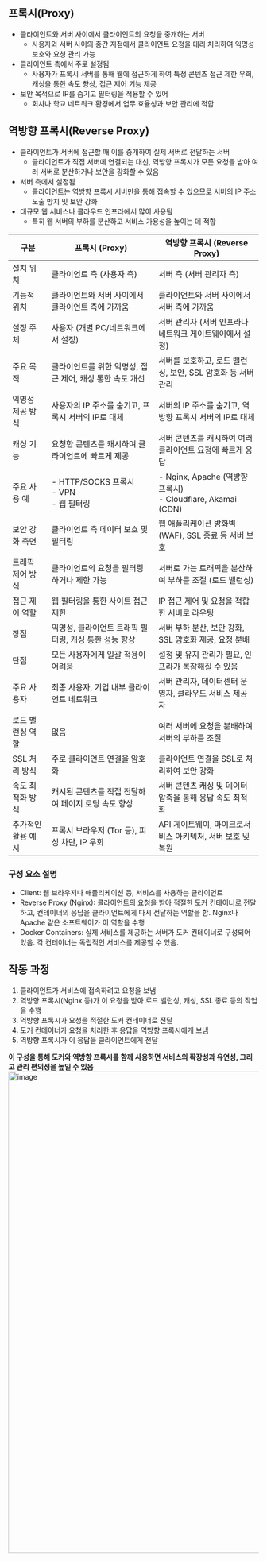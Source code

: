 ## 프록시(Proxy)
- 클라이언트와 서버 사이에서 클라이언트의 요청을 중개하는 서버
  - 사용자와 서버 사이의 중간 지점에서 클라이언트 요청을 대리 처리하여 익명성 보호와 요청 관리 가능
- 클라이언트 측에서 주로 설정됨
  - 사용자가 프록시 서버를 통해 웹에 접근하게 하여 특정 콘텐츠 접근 제한 우회, 캐싱을 통한 속도 향상, 접근 제어 기능 제공
- 보안 목적으로 IP를 숨기고 필터링을 적용할 수 있어
  - 회사나 학교 네트워크 환경에서 업무 효율성과 보안 관리에 적합

## 역방향 프록시(Reverse Proxy)
- 클라이언트가 서버에 접근할 때 이를 중개하여 실제 서버로 전달하는 서버
  - 클라이언트가 직접 서버에 연결되는 대신, 역방향 프록시가 모든 요청을 받아 여러 서버로 분산하거나 보안을 강화할 수 있음
- 서버 측에서 설정됨
  - 클라이언트는 역방향 프록시 서버만을 통해 접속할 수 있으므로 서버의 IP 주소 노출 방지 및 보안 강화
- 대규모 웹 서비스나 클라우드 인프라에서 많이 사용됨
  - 특히 웹 서버의 부하를 분산하고 서비스 가용성을 높이는 데 적합

| 구분               | 프록시 (Proxy)                                          | 역방향 프록시 (Reverse Proxy)                                |
|--------------------|---------------------------------------------------------|-------------------------------------------------------------|
| 설치 위치         | 클라이언트 측 (사용자 측)                                | 서버 측 (서버 관리자 측)                                    |
| 기능적 위치       | 클라이언트와 서버 사이에서 클라이언트 측에 가까움         | 클라이언트와 서버 사이에서 서버 측에 가까움                 |
| 설정 주체         | 사용자 (개별 PC/네트워크에서 설정)                        | 서버 관리자 (서버 인프라나 네트워크 게이트웨이에서 설정)      |
| 주요 목적         | 클라이언트를 위한 익명성, 접근 제어, 캐싱 통한 속도 개선 | 서버를 보호하고, 로드 밸런싱, 보안, SSL 암호화 등 서버 관리  |
| 익명성 제공 방식  | 사용자의 IP 주소를 숨기고, 프록시 서버의 IP로 대체       | 서버의 IP 주소를 숨기고, 역방향 프록시 서버의 IP로 대체      |
| 캐싱 기능         | 요청한 콘텐츠를 캐시하여 클라이언트에 빠르게 제공         | 서버 콘텐츠를 캐시하여 여러 클라이언트 요청에 빠르게 응답    |
| 주요 사용 예      | - HTTP/SOCKS 프록시<br> - VPN<br> - 웹 필터링           | - Nginx, Apache (역방향 프록시)<br> - Cloudflare, Akamai (CDN) |
| 보안 강화 측면    | 클라이언트 측 데이터 보호 및 필터링                       | 웹 애플리케이션 방화벽(WAF), SSL 종료 등 서버 보호          |
| 트래픽 제어 방식  | 클라이언트의 요청을 필터링하거나 제한 가능                | 서버로 가는 트래픽을 분산하여 부하를 조절 (로드 밸런싱)     |
| 접근 제어 역할    | 웹 필터링을 통한 사이트 접근 제한                         | IP 접근 제어 및 요청을 적합한 서버로 라우팅                 |
| 장점              | 익명성, 클라이언트 트래픽 필터링, 캐싱 통한 성능 향상     | 서버 부하 분산, 보안 강화, SSL 암호화 제공, 요청 분배       |
| 단점              | 모든 사용자에게 일괄 적용이 어려움                        | 설정 및 유지 관리가 필요, 인프라가 복잡해질 수 있음         |
| 주요 사용자       | 최종 사용자, 기업 내부 클라이언트 네트워크               | 서버 관리자, 데이터센터 운영자, 클라우드 서비스 제공자       |
| 로드 밸런싱 역할  | 없음                                                    | 여러 서버에 요청을 분배하여 서버의 부하를 조절              |
| SSL 처리 방식     | 주로 클라이언트 연결을 암호화                            | 클라이언트 연결을 SSL로 처리하여 보안 강화                  |
| 속도 최적화 방식  | 캐시된 콘텐츠를 직접 전달하여 페이지 로딩 속도 향상       | 서버 콘텐츠 캐싱 및 데이터 압축을 통해 응답 속도 최적화     |
| 추가적인 활용 예시 | 프록시 브라우저 (Tor 등), 피싱 차단, IP 우회              | API 게이트웨이, 마이크로서비스 아키텍처, 서버 보호 및 복원   |

### 구성 요소 설명
- Client: 웹 브라우저나 애플리케이션 등, 서비스를 사용하는 클라이언트
- Reverse Proxy (Nginx): 클라이언트의 요청을 받아 적절한 도커 컨테이너로 전달하고, 컨테이너의 응답을 클라이언트에게 다시 전달하는 역할을 함. Nginx나 Apache 같은 소프트웨어가 이 역할을 수행
- Docker Containers: 실제 서비스를 제공하는 서버가 도커 컨테이너로 구성되어 있음. 각 컨테이너는 독립적인 서비스를 제공할 수 있음.

## 작동 과정
1. 클라이언트가 서비스에 접속하려고 요청을 보냄
2. 역방향 프록시(Nginx 등)가 이 요청을 받아 로드 밸런싱, 캐싱, SSL 종료 등의 작업을 수행
3. 역방향 프록시가 요청을 적절한 도커 컨테이너로 전달
4. 도커 컨테이너가 요청을 처리한 후 응답을 역방향 프록시에게 보냄
5. 역방향 프록시가 이 응답을 클라이언트에게 전달
   
**이 구성을 통해 도커와 역방향 프록시를 함께 사용하면 서비스의 확장성과 유연성, 그리고 관리 편의성을 높일 수 있음**
<img width="970" alt="image" src="https://github.com/user-attachments/assets/38952f6f-c7e6-4810-975b-2baaabc93684">

